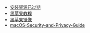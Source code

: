 * [安装资源已过期](http://imacos.top/2019/09/20/1048/)
* [黑苹果教程](https://zhuanlan.zhihu.com/p/79714868)
* [黑苹果镜像](https://zhih.me/hackintosh/#/OS-images)
* [macOS-Security-and-Privacy-Guide](https://github.com/drduh/macOS-Security-and-Privacy-Guide/blob/master/README-cn.md)